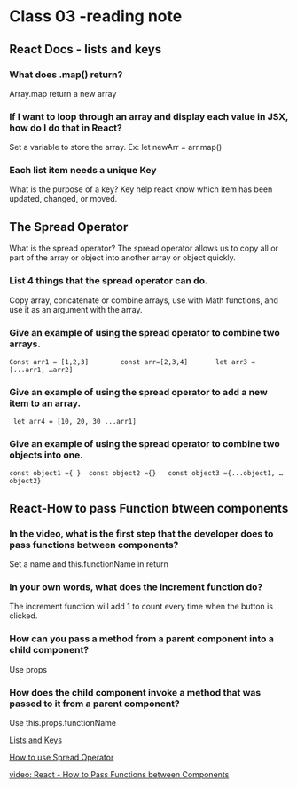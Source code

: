 # Class 03 -reading note

## React Docs - lists and keys

### What does .map() return?
Array.map return a new array
### If I want to loop through an array and display each value in JSX, how do I do that in React?
Set a variable to store the array. Ex: let newArr = arr.map()
### Each list item needs a unique Key
What is the purpose of a key? Key help react know which item has been updated, changed, or moved. 

## The Spread Operator
What is the spread operator?  The spread operator allows us to copy all or part of the array or object into another array or object quickly.
### List 4 things that the spread operator can do. 
Copy array, concatenate or combine arrays, use with Math functions, and use it as an argument with the array. 
### Give an example of using the spread operator to combine two arrays. 
    Const arr1 = [1,2,3]		const arr=[2,3,4]		let arr3 = [...arr1, …arr2] 
### Give an example of using the spread operator to add a new item to an array.
     let arr4 = [10, 20, 30 ...arr1] 
### Give an example of using the spread operator to combine two objects into one.
    const object1 ={ } 	const object2 ={} 	const object3 ={...object1, …object2}

## React-How to pass Function btween components
### In the video, what is the first step that the developer does to pass functions between components? 
Set a name and this.functionName in return 
### In your own words, what does the increment function do?
The increment function will add 1 to count every time when the button is clicked. 
### How can you pass a method from a parent component into a child component? 
Use props
### How does the child component invoke a method that was passed to it from a parent component?
Use this.props.functionName


[Lists and Keys](https://reactjs.org/docs/lists-and-keys.html#rendering-multiple-components)

[How to use Spread Operator](https://medium.com/coding-at-dawn/how-to-use-the-spread-operator-in-javascript-b9e4a8b06fab)

[video: React - How to Pass Functions between Components](https://www.youtube.com/watch?v=c05OL7XbwXU)
